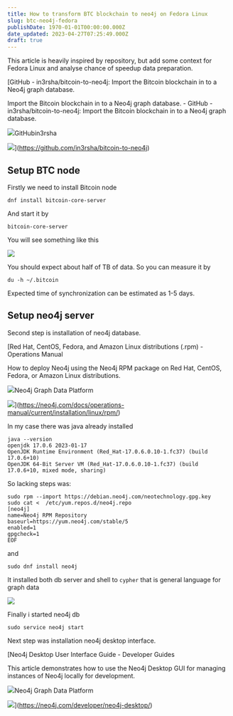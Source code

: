 ```yaml
---
title: How to transform BTC blockchain to neo4j on Fedora Linux
slug: btc-neo4j-fedora
publishDate: 1970-01-01T00:00:00.000Z
date_updated: 2023-04-27T07:25:49.000Z
draft: true
---
```


This article is heavily inspired by repository, but add some context for Fedora Linux and analyse chance of speedup data preparation.

[GitHub - in3rsha/bitcoin-to-neo4j: Import the Bitcoin blockchain in to a Neo4j graph database.

Import the Bitcoin blockchain in to a Neo4j graph database. - GitHub - in3rsha/bitcoin-to-neo4j: Import the Bitcoin blockchain in to a Neo4j graph database.

![](https://github.com/fluidicon.png)GitHubin3rsha

![](https://opengraph.githubassets.com/f9c733461e4a4160f29d0b3378a672d46fad2d238c35d0399ee26462d4aff62f/in3rsha/bitcoin-to-neo4j)](https://github.com/in3rsha/bitcoin-to-neo4j)

## Setup BTC node

Firstly we need to install Bitcoin node

```
dnf install bitcoin-core-server
```

And start it by

```
bitcoin-core-server
```

You will see something like this

![](__GHOST_URL__/content/images/2023/04/Zrzut-ekranu-z-2023-04-27-13-59-54.png)

You should expect about half of TB of data. So you can measure it by

```
du -h ~/.bitcoin
```

Expected time of synchronization can be estimated as 1-5 days.

## Setup neo4j server

Second step is installation of neo4j database.

[Red Hat, CentOS, Fedora, and Amazon Linux distributions (.rpm) - Operations Manual

How to deploy Neo4j using the Neo4j RPM package on Red Hat, CentOS, Fedora, or Amazon Linux distributions.

![](https://neo4j.com/wp-content/themes/neo4jweb/favicon.ico)Neo4j Graph Data Platform

![](https://dist.neo4j.com/wp-content/uploads/20210423062553/neo4j-social-share-21.png)](https://neo4j.com/docs/operations-manual/current/installation/linux/rpm/)

In my case there was java already installed

```
java --version
openjdk 17.0.6 2023-01-17
OpenJDK Runtime Environment (Red_Hat-17.0.6.0.10-1.fc37) (build 17.0.6+10)
OpenJDK 64-Bit Server VM (Red_Hat-17.0.6.0.10-1.fc37) (build 17.0.6+10, mixed mode, sharing)
```

So lacking steps was:

```
sudo rpm --import https://debian.neo4j.com/neotechnology.gpg.key
sudo cat <  /etc/yum.repos.d/neo4j.repo
[neo4j]
name=Neo4j RPM Repository
baseurl=https://yum.neo4j.com/stable/5
enabled=1
gpgcheck=1
EOF
```

and

```
sudo dnf install neo4j
```

It installed both db server and shell to `cypher` that is general language for graph data

![](__GHOST_URL__/content/images/2023/04/Zrzut-ekranu-z-2023-04-27-14-05-32.png)

Finally i started neo4j db

```
sudo service neo4j start
```

Next step was installation neo4j desktop interface.

[Neo4j Desktop User Interface Guide - Developer Guides

This article demonstrates how to use the Neo4j Desktop GUI for managing instances of Neo4j locally for development.

![](https://neo4j.com/wp-content/themes/neo4jweb/favicon.ico)Neo4j Graph Data Platform

![](https://dist.neo4j.com/wp-content/uploads/20210423062553/neo4j-social-share-21.png)](https://neo4j.com/developer/neo4j-desktop/)

